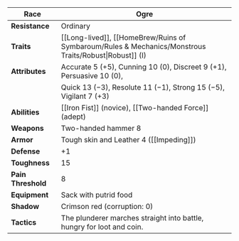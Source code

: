 
| **Race**           | Ogre                                                                                                  |
| ------------------ | ----------------------------------------------------------------------------------------------------- |
| **Resistance**     | Ordinary                                                                                              |
| **Traits**         | [[Long-lived]], [[HomeBrew/Ruins of Symbaroum/Rules & Mechanics/Monstrous Traits/Robust\|Robust]] (I) |
| **Attributes**     | Accurate 5 (+5), Cunning 10 (0), Discreet 9 (+1), Persuasive 10 (0),                                  |
|                    | Quick 13 (−3), Resolute 11 (−1), Strong 15 (−5), Vigilant 7 (+3)                                      |
| **Abilities**      | [[Iron Fist]] (novice), [[Two-handed Force]] (adept)                                                  |
| **Weapons**        | Two-handed hammer 8                                                                                   |
| **Armor**          | Tough skin and Leather 4 ([[Impeding]])                                                               |
| **Defense**        | +1                                                                                                    |
| **Toughness**      | 15                                                                                                    |
| **Pain Threshold** | 8                                                                                                     |
| **Equipment**      | Sack with putrid food                                                                                 |
| **Shadow**         | Crimson red (corruption: 0)                                                                           |
| **Tactics**        | The plunderer marches straight into battle, hungry for loot and coin.                                 |